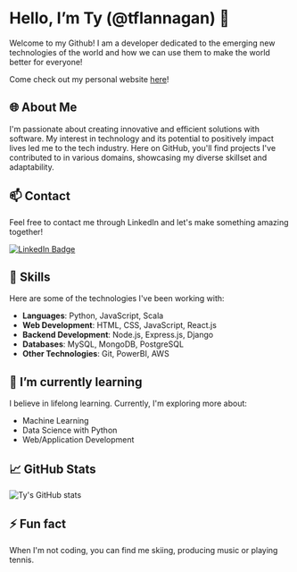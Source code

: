 # Hello, I’m Ty (@tflannagan) 👋

Welcome to my Github! I am a developer dedicated to the emerging new technologies of the world and how we can use them to make the world better for everyone!

Come check out my personal website [here](https://www.tyflannagan.tech/)!

## 🌐 About Me

I'm passionate about creating innovative and efficient solutions with software. My interest in technology and its potential to positively impact lives led me to the tech industry. Here on GitHub, you'll find projects I've contributed to in various domains, showcasing my diverse skillset and adaptability.

## 📫 Contact

Feel free to contact me through LinkedIn and let's make something amazing together!

[![LinkedIn Badge](https://img.shields.io/badge/LinkedIn-Profile-blue)](https://www.linkedin.com/in/ty-flannagan-774622251)

## 💼 Skills

Here are some of the technologies I've been working with:

- **Languages**: Python, JavaScript, Scala
- **Web Development**: HTML, CSS, JavaScript, React.js
- **Backend Development**: Node.js, Express.js, Django
- **Databases**: MySQL, MongoDB, PostgreSQL
- **Other Technologies**: Git, PowerBI, AWS

## 🌱 I’m currently learning

I believe in lifelong learning. Currently, I'm exploring more about:

- Machine Learning
- Data Science with Python
- Web/Application Development

## 📈 GitHub Stats

![Ty's GitHub stats](https://github-readme-stats-sigma-five.vercel.app/api?username=tflannagan&show_icons=true&theme=radical)

## ⚡ Fun fact

When I'm not coding, you can find me skiing, producing music or playing tennis.

